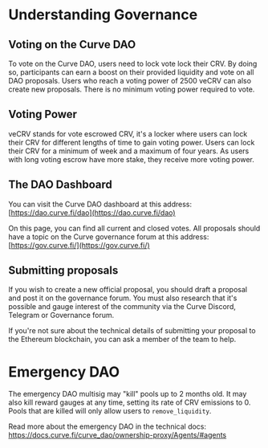 # Understanding Governance

## Voting on the Curve DAO

To vote on the Curve DAO, users need to lock vote lock their CRV. By doing so, participants can earn a boost on their provided liquidity and vote on all DAO proposals. Users who reach a voting power of 2500 veCRV can also create new proposals. There is no minimum voting power required to vote.

## Voting Power

veCRV stands for vote escrowed CRV, it's a locker where users can lock their CRV for different lengths of time to gain voting power. Users can lock their CRV for a minimum of week and a maximum of four years. As users with long voting escrow have more stake, they receive more voting power.

## The DAO Dashboard

You can visit the Curve DAO dashboard at this address: [https://dao.curve.fi/dao](https://dao.curve.fi/dao)​

On this page, you can find all current and closed votes. All proposals should have a topic on the Curve governance forum at this address: [https://gov.curve.fi/](https://gov.curve.fi/)​

## Submitting proposals

If you wish to create a new official proposal, you should draft a proposal and post it on the governance forum. You must also research that it's possible and gauge interest of the community via the Curve Discord, Telegram or Governance forum.

If you're not sure about the technical details of submitting your proposal to the Ethereum blockchain, you can ask a member of the team to help.

# Emergency DAO

The emergency DAO multisig may "kill" pools up to 2 months old. It may also kill reward gauges at any time, setting its rate of CRV emissions to 0. Pools that are killed will only allow users to `remove_liquidity`.

Read more about the emergency DAO in the technical docs: https://docs.curve.fi/curve_dao/ownership-proxy/Agents/#agents

